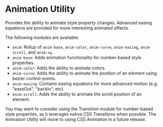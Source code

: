 Animation Utility
===============

Provides the ability to animate style property changes. Advanced easing
equations are provided for more interesting animated effects.

The following modules are available:

  * `anim`: Rollup of `anim-base`, `anim-color`, `anim-curve`,
    `anim-easing`, `anim-scroll`, and `anim-xy`.
  * `anim-base`: Adds animation functionality for number-based style properties.
  * `anim-color`: Adds the ability to animate colors.
  * `anim-curve`: Adds the ability to animate the position of an element using
     bezier control-points.
  * `anim-easing`: Contains easing equations for more advanced motion
     (e.g. "easeOut", "backIn", etc).
  * `anim-scroll`: Adds the ability to animate the scroll position of an
    element.

You may want to consider using the Transition module for number-based style
properties, as it leverages native CSS Transitions when possible. The Animation
Utility will move to using CSS Animation in a future release.
